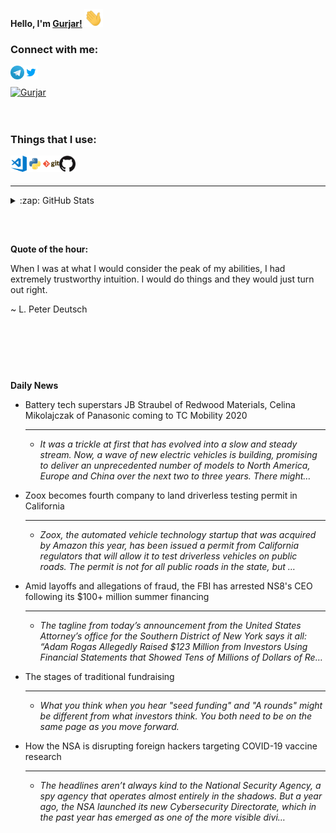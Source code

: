 #### Hello, I'm [Gurjar!](https://GurjarKing.github.io) <img src="https://raw.githubusercontent.com/ABSphreak/ABSphreak/master/gifs/Hi.gif" width="30px"></h2>


### Connect with me:

[<img align="left" alt="Gurjar | Telegram" width="22px" src="https://raw.githubusercontent.com/github/explore/80688e429a7d4ef2fca1e82350fe8e3517d3494d/topics/telegram/telegram.png" />][Telegram]
[<img align="left" alt="Gurjar | Twitter" width="22px" src="https://raw.githubusercontent.com/github/explore/80688e429a7d4ef2fca1e82350fe8e3517d3494d/topics/twitter/twitter.png" />][Twitter]
<br >
<br >
<a href="https://github.com/GurjarKing"><img src="https://komarev.com/ghpvc/?username=GurjarKing" alt="Gurjar" /></a> <br />
<br />
<br />
<!-- <br >

![](https://visitor-badge.glitch.me/badge?page_id=GurjarKing)

<br /> -->

### Things that I use:

[<img align="left" alt="Visual Studio Code" width="26px" src="https://raw.githubusercontent.com/github/explore/80688e429a7d4ef2fca1e82350fe8e3517d3494d/topics/visual-studio-code/visual-studio-code.png" />][VSCode]
[<img align="left" alt="Python" width="26px" src="https://raw.githubusercontent.com/github/explore/80688e429a7d4ef2fca1e82350fe8e3517d3494d/topics/python/python.png" />][Python]
[<img align="left" alt="Git" width="26px" src="https://raw.githubusercontent.com/github/explore/80688e429a7d4ef2fca1e82350fe8e3517d3494d/topics/git/git.png" />][Git]
[<img align="left" alt="GitHub" width="26px" src="https://raw.githubusercontent.com/github/explore/78df643247d429f6cc873026c0622819ad797942/topics/github/github.png" />][Github]

<br />
<br />

---
<details>
  <summary>:zap: GitHub Stats</summary>

<img align="left" alt="Gurjar's Github Stats" src="https://github-readme-stats.vercel.app/api?username=GurjarKing&show_icons=true&hide_border=true&count_private=true&include_all_commit=true&theme=algolia" />

</details>

<!-- ### 🔔 My latest tweet
<a href="https://twitter.com/Gurjar_King43" target="_blank">
	<img src="https://github.com/GurjarKing/GurjarKing/raw/master/tweet.png" width="70%" align="center" alt="Click to view on Twitter" title="My latest tweet, as an image"/>
</a> -->
<br>

<pre>

</pre>

**Quote of the hour:**

When I was at what I would consider the peak of my abilities, I had extremely trustworthy intuition. I would do things and they would just turn out right.

~ L. Peter Deutsch
<pre>

</pre>
<br>
<pre>


</pre>
<strong>Daily News</strong>
  
  - Battery tech superstars JB Straubel of Redwood Materials, Celina Mikolajczak of Panasonic coming to TC Mobility 2020
     <hr/>
     
      - *It was a trickle at first that has evolved into a slow and steady stream. Now, a wave of new electric vehicles is building, promising to deliver an unprecedented number of models to North America, Europe and China over the next two to three years. There might…*
     
  - Zoox becomes fourth company to land driverless testing permit in California
      <hr/>
      
      - *Zoox, the automated vehicle technology startup that was acquired by Amazon this year, has been issued a permit from California regulators that will allow it to test driverless vehicles on public roads. The permit is not for all public roads in the state, but …*
      
  - Amid layoffs and allegations of fraud, the FBI has arrested NS8's CEO following its $100+ million summer financing
      <hr/>
      
      - *The tagline from today’s announcement from the United States Attorney’s office for the Southern District of New York says it all: “Adam Rogas Allegedly Raised $123 Million from Investors Using Financial Statements that Showed Tens of Millions of Dollars of Re…*
      
  - The stages of traditional fundraising
      <hr/>
      
      - *What you think when you hear "seed funding" and "A rounds" might be different from what investors think. You both need to be on the same page as you move forward.*
       
  - How the NSA is disrupting foreign hackers targeting COVID-19 vaccine research
      <hr/>
       
       - *The headlines aren’t always kind to the National Security Agency, a spy agency that operates almost entirely in the shadows. But a year ago, the NSA launched its new Cybersecurity Directorate, which in the past year has emerged as one of the more visible divi…*
      

<br />

[VSCode]: https://code.visualstudio.com/
[Python]: https://www.python.org/
[Git]: https://git-scm.com/
[Github]: https://github.com/
[Telegram]: https://t.me/Gurjar_King/
[Twitter]: https://twitter.com/Gurjar_King43/
